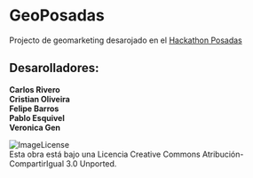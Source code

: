 # GeoPosadas  
Projecto de geomarketing desarojado en el [Hackathon Posadas](http://hackathonposadas.ddns.net/)  


## Desarolladores:
**Carlos Rivero**  
**Cristian Oliveira**  
**Felipe Barros**  
**Pablo Esquivel**  
**Veronica Gen**  

![ImageLicense](https://i.creativecommons.org/l/by-sa/3.0/88x31.png)  
Esta obra está bajo una Licencia Creative Commons Atribución-CompartirIgual 3.0 Unported.
